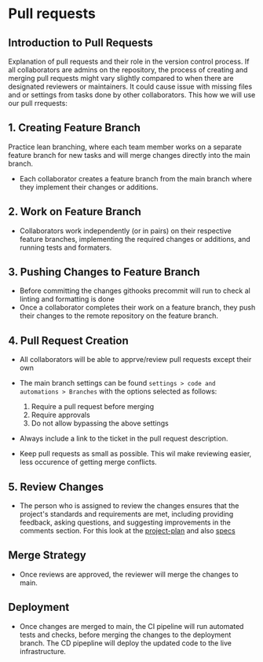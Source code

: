 # Pull requests

## Introduction to Pull Requests

Explanation of pull requests and their role in the version control process.
If all collaborators are admins on the repository, the process of creating and merging pull requests might vary slightly compared to when there are designated reviewers or maintainers. It could cause issue with missing files and or settings from tasks done by other collaborators. This how we will use our pull rrequests:

## 1. Creating Feature Branch

Practice lean branching, where each team member works on a separate feature branch for new tasks and will merge changes directly into the main branch.

- Each collaborator creates a feature branch from the main branch where they implement their changes or additions.

## 2. Work on Feature Branch

- Collaborators work independently (or in pairs) on their respective feature branches, implementing the required changes or additions, and running tests and formaters.

## 3. Pushing Changes to Feature Branch

- Before committing the changes githooks precommit will run to check al linting and formatting is done
- Once a collaborator completes their work on a feature branch, they push their changes to the remote repository on the feature branch.

## 4. Pull Request Creation

- All collaborators will be able to apprve/review pull requests except their own

- The main branch settings can be found `settings > code and automations > Branches` with the options selected as follows:

  1. Require a pull request before merging
  2. Require approvals
  3. Do not allow bypassing the above settings

- Always include a link to the ticket in the pull request description.

- Keep pull requests as small as possible. This wil make reviewing easier, less occurence of getting merge conflicts.

## 5. Review Changes

- The person who is assigned to review the changes ensures that the project's standards and requirements are met, including providing feedback, asking questions, and suggesting improvements in the comments section. For this look at the [project-plan](project_plan.md) and also [specs](specification.md)

## Merge Strategy

- Once reviews are approved, the reviewer will merge the changes to main.

## Deployment

- Once changes are merged to main, the CI pipeline will run automated tests and checks, before merging the changes to the deployment branch. The CD pipepline will deploy the updated code to the live infrastructure.
